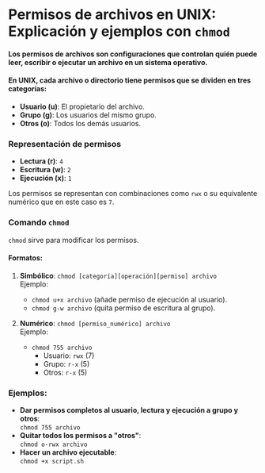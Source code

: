 # Permisos de archivos en UNIX: Explicación y ejemplos con `chmod`

#### Los permisos de archivos son configuraciones que controlan quién puede leer, escribir o ejecutar un archivo en un sistema operativo.

#### En UNIX, cada archivo o directorio tiene permisos que se dividen en tres categorías:  
- **Usuario (u)**: El propietario del archivo.  
- **Grupo (g)**: Los usuarios del mismo grupo.  
- **Otros (o)**: Todos los demás usuarios.

### Representación de permisos
- **Lectura (r)**: `4`
- **Escritura (w)**: `2`
- **Ejecución (x)**: `1`

Los permisos se representan con combinaciones como `rwx` o su equivalente numérico que en este caso es `7`.

### Comando `chmod`
`chmod` sirve para modificar los permisos.

#### Formatos:
1. **Simbólico**: `chmod [categoría][operación][permiso] archivo`  
   Ejemplo:  
   - `chmod u+x archivo` (añade permiso de ejecución al usuario).  
   - `chmod g-w archivo` (quita permiso de escritura al grupo).

2. **Numérico**: `chmod [permiso_numérico] archivo`  
   Ejemplo:  
   - `chmod 755 archivo`  
     - Usuario: `rwx` (7)  
     - Grupo: `r-x` (5)  
     - Otros: `r-x` (5)

### Ejemplos:
- **Dar permisos completos al usuario, lectura y ejecución a grupo y otros**:  
  `chmod 755 archivo`  
- **Quitar todos los permisos a "otros"**:  
  `chmod o-rwx archivo`  
- **Hacer un archivo ejecutable**:  
  `chmod +x script.sh`  

